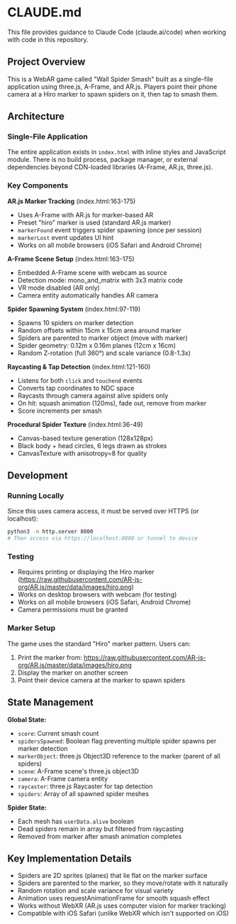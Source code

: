 # CLAUDE.md

This file provides guidance to Claude Code (claude.ai/code) when working with code in this repository.

## Project Overview

This is a WebAR game called "Wall Spider Smash" built as a single-file application using three.js, A-Frame, and AR.js. Players point their phone camera at a Hiro marker to spawn spiders on it, then tap to smash them.

## Architecture

### Single-File Application
The entire application exists in `index.html` with inline styles and JavaScript module. There is no build process, package manager, or external dependencies beyond CDN-loaded libraries (A-Frame, AR.js, three.js).

### Key Components

**AR.js Marker Tracking** (index.html:163-175)
- Uses A-Frame with AR.js for marker-based AR
- Preset "hiro" marker is used (standard AR.js marker)
- `markerFound` event triggers spider spawning (once per session)
- `markerLost` event updates UI hint
- Works on all mobile browsers (iOS Safari and Android Chrome)

**A-Frame Scene Setup** (index.html:163-175)
- Embedded A-Frame scene with webcam as source
- Detection mode: mono_and_matrix with 3x3 matrix code
- VR mode disabled (AR only)
- Camera entity automatically handles AR camera

**Spider Spawning System** (index.html:97-119)
- Spawns 10 spiders on marker detection
- Random offsets within 15cm x 15cm area around marker
- Spiders are parented to marker object (move with marker)
- Spider geometry: 0.12m x 0.16m planes (12cm x 16cm)
- Random Z-rotation (full 360°) and scale variance (0.8-1.3x)

**Raycasting & Tap Detection** (index.html:121-160)
- Listens for both `click` and `touchend` events
- Converts tap coordinates to NDC space
- Raycasts through camera against alive spiders only
- On hit: squash animation (120ms), fade out, remove from marker
- Score increments per smash

**Procedural Spider Texture** (index.html:36-49)
- Canvas-based texture generation (128x128px)
- Black body + head circles, 6 legs drawn as strokes
- CanvasTexture with anisotropy=8 for quality

## Development

### Running Locally
Since this uses camera access, it must be served over HTTPS (or localhost):

```bash
python3 -m http.server 8000
# Then access via https://localhost:8000 or tunnel to device
```

### Testing
- Requires printing or displaying the Hiro marker (https://raw.githubusercontent.com/AR-js-org/AR.js/master/data/images/hiro.png)
- Works on desktop browsers with webcam (for testing)
- Works on all mobile browsers (iOS Safari, Android Chrome)
- Camera permissions must be granted

### Marker Setup
The game uses the standard "Hiro" marker pattern. Users can:
1. Print the marker from: https://raw.githubusercontent.com/AR-js-org/AR.js/master/data/images/hiro.png
2. Display the marker on another screen
3. Point their device camera at the marker to spawn spiders

## State Management

**Global State:**
- `score`: Current smash count
- `spidersSpawned`: Boolean flag preventing multiple spider spawns per marker detection
- `markerObject`: three.js Object3D reference to the marker (parent of all spiders)
- `scene`: A-Frame scene's three.js object3D
- `camera`: A-Frame camera entity
- `raycaster`: three.js Raycaster for tap detection
- `spiders`: Array of all spawned spider meshes

**Spider State:**
- Each mesh has `userData.alive` boolean
- Dead spiders remain in array but filtered from raycasting
- Removed from marker after smash animation completes

## Key Implementation Details

- Spiders are 2D sprites (planes) that lie flat on the marker surface
- Spiders are parented to the marker, so they move/rotate with it naturally
- Random rotation and scale variance for visual variety
- Animation uses requestAnimationFrame for smooth squash effect
- Works without WebXR (AR.js uses computer vision for marker tracking)
- Compatible with iOS Safari (unlike WebXR which isn't supported on iOS)
